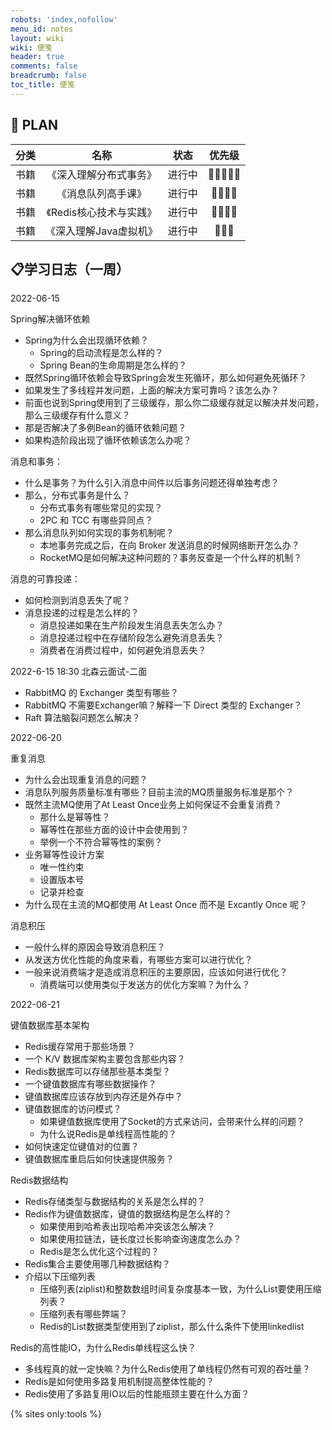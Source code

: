 ```yaml
---
robots: 'index,nofollow'
menu_id: notes
layout: wiki
wiki: 便笺
header: true
comments: false
breadcrumb: false
toc_title: 便笺
---
```


## 📖 PLAN
| 分类  |          名称          |  状态  | 优先级 |
| :---: | :--------------------: | :----: | :----: |
| 书籍  | 《深入理解分布式事务》 | 进行中 |  🌟🌟🌟🌟🌟  |
| 书籍  |  《消息队列高手课》  | 进行中 |  🌟🌟🌟🌟  |
| 书籍  |  《Redis核心技术与实践》  | 进行中 |  🌟🌟🌟🌟  |
| 书籍  | 《深入理解Java虚拟机》 | 进行中 |  🌟🌟🌟  |

## 📋学习日志（一周）

2022-06-15

Spring解决循环依赖
- Spring为什么会出现循环依赖？
    - Spring的启动流程是怎么样的？
    - Spring Bean的生命周期是怎么样的？
- 既然Spring循环依赖会导致Spring会发生死循环，那么如何避免死循环？
- 如果发生了多线程并发问题，上面的解决方案可靠吗？该怎么办？
- 前面也说到Spring使用到了三级缓存，那么你二级缓存就足以解决并发问题，那么三级缓存有什么意义？
- 那是否解决了多例Bean的循环依赖问题？
- 如果构造阶段出现了循环依赖该怎么办呢？

消息和事务：
- 什么是事务？为什么引入消息中间件以后事务问题还得单独考虑？
- 那么，分布式事务是什么？
  - 分布式事务有哪些常见的实现？
  - 2PC 和 TCC 有哪些异同点？
- 那么消息队列如何实现的事务机制呢？
  - 本地事务完成之后，在向 Broker 发送消息的时候网络断开怎么办？
  - RocketMQ是如何解决这种问题的？事务反查是一个什么样的机制？

消息的可靠投递：
- 如何检测到消息丢失了呢？
- 消息投递的过程是怎么样的？
  - 消息投递如果在生产阶段发生消息丢失怎么办？
  - 消息投递过程中在存储阶段怎么避免消息丢失？
  - 消费者在消费过程中，如何避免消息丢失？

2022-6-15 18:30 北森云面试-二面

- RabbitMQ 的 Exchanger 类型有哪些？
- RabbitMQ 不需要Exchanger嘛？解释一下 Direct 类型的 Exchanger？
- Raft 算法脑裂问题怎么解决？

2022-06-20

重复消息
- 为什么会出现重复消息的问题？
- 消息队列服务质量标准有哪些？目前主流的MQ质量服务标准是那个？
- 既然主流MQ使用了At Least Once业务上如何保证不会重复消费？
  - 那什么是幂等性？
  - 幂等性在那些方面的设计中会使用到？
  - 举例一个不符合幂等性的案例？
- 业务幂等性设计方案
  - 唯一性约束
  - 设置版本号
  - 记录并检查
- 为什么现在主流的MQ都使用 At Least Once 而不是 Excantly Once 呢？

消息积压
- 一般什么样的原因会导致消息积压？
- 从发送方优化性能的角度来看，有哪些方案可以进行优化？
- 一般来说消费端才是造成消息积压的主要原因，应该如何进行优化？
  - 消费端可以使用类似于发送方的优化方案嘛？为什么？

2022-06-21

键值数据库基本架构
- Redis缓存常用于那些场景？
- 一个 K/V 数据库架构主要包含那些内容？
- Redis数据库可以存储那些基本类型？
- 一个键值数据库有哪些数据操作？
- 键值数据库应该存放到内存还是外存中？
- 键值数据库的访问模式？
  - 如果键值数据库使用了Socket的方式来访问，会带来什么样的问题？
  - 为什么说Redis是单线程高性能的？
- 如何快速定位键值对的位置？
- 键值数据库重启后如何快速提供服务？

Redis数据结构
- Redis存储类型与数据结构的关系是怎么样的？
- Redis作为键值数据库，键值的数据结构是怎么样的？
  - 如果使用到哈希表出现哈希冲突该怎么解决？
  - 如果使用拉链法，链长度过长影响查询速度怎么办？
  - Redis是怎么优化这个过程的？
- Redis集合主要使用哪几种数据结构？
- 介绍以下压缩列表
  - 压缩列表(ziplist)和整数数组时间复杂度基本一致，为什么List要使用压缩列表？
  - 压缩列表有哪些弊端？
  - Redis的List数据类型使用到了ziplist，那么什么条件下使用linkedlist

Redis的高性能IO，为什么Redis单线程这么快？
- 多线程真的就一定快嘛？为什么Redis使用了单线程仍然有可观的吞吐量？
- Redis是如何使用多路复用机制提高整体性能的？
- Redis使用了多路复用IO以后的性能瓶颈主要在什么方面？

{% sites only:tools %}

